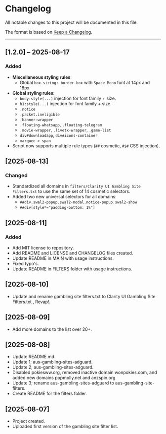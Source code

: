 # Changelog

All notable changes to this project will be documented in this file.

The format is based on [Keep a Changelog](https://keepachangelog.com/en/1.0.0/).

---

## [1.2.0] – 2025-08-17
### Added
- **Miscellaneous styling rules**:  
  - Global `box-sizing: border-box` with `Space Mono` font at 14px and 18px.  
- **Global styling rules**:  
  - `body:style(...)` injection for font family + size.  
  - `h1:style(...)` injection for font family + size.  
  - `.notice`  
  - `.packet.ineligible`  
  - `.banner-wrapper`  
  - `.floating-whatsapp`, `.floating-telegram`  
  - `.movie-wrapper`, `.livetx-wrapper`, `.game-list`  
  - `div#downloadapp`, `div#icons-container`  
  - `marquee > span`  
- Script now supports multiple rule types (`##` cosmetic, `#$#` CSS injection).

## [2025-08-13]
### Changed
- Standardized all domains in `filters/Clarity UI Gambling Site Filters.txt` to use the same set of 14 cosmetic selectors.
- Added two new universal selectors for all domains:
  - `##div.swal2-popup.swal2-modal.notice-popup.swal2-show`
  - `##div[style*="padding-bottom: 1%"]`

## [2025-08-11]
### Added
- Add MIT license to repository.
- Add README and LICENSE and CHANGELOG files created.
- Update README in MAIN with usage instructions.
- Fixed typo's.
- Update README in FILTERS folder with usage instructions.

## [2025-08-10]
- Update and rename gambling site filters.txt to Clarity UI Gambling Site Filters.txt , Revap!.

## [2025-08-09]
- Add more domains to the list over 20+.

## [2025-08-08]
- Update README.md.
- Update 1; aus-gambling-sites-adguard.
- Update 2; aus-gambling-sites-adguard.
- Disabled pokiesww.org, removed inactive domain wonpokies.com, and added new domains popmolly.net and anzspin.org.
- Update 3; rename aus-gambling-sites-adguard to aus-gambling-site-filters.
- Create README for the filters folder.

## [2025-08-07]
- Project created.
- Uploaded first version of the gambling site filter list.
